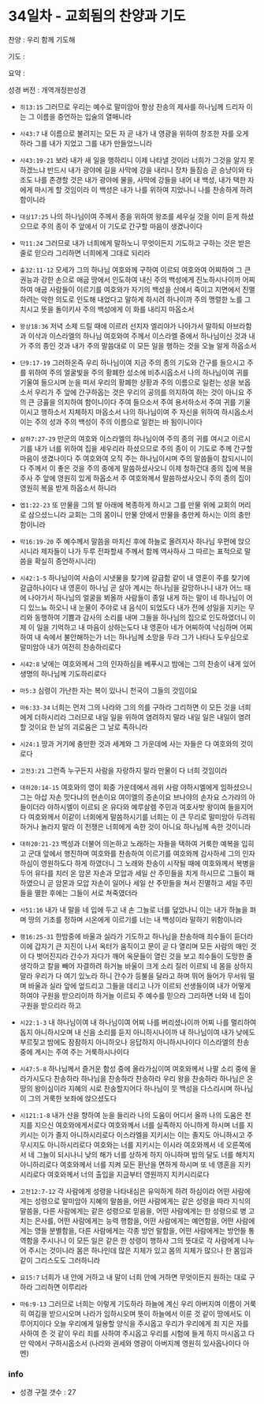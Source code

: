 # 34일차 - 교회됨의 찬양과 기도

찬양 : 우리 함께 기도해

기도 : 

요약 : 

성경 버전 : 개역개정판성경

- `히13:15` 그러므로 우리는 예수로 말미암아 항상 찬송의 제사를 하나님께 드리자 이는 그 이름을 증언하는 입술의 열매니라

- `사43:7` 내 이름으로 불려지는 모든 자 곧 내가 내 영광을 위하여 창조한 자를 오게 하라 그를 내가 지었고 그를 내가 만들었느니라

- `사43:19-21` 보라 내가 새 일을 행하리니 이제 나타낼 것이라 너희가 그것을 알지 못하겠느냐 반드시 내가 광야에 길을 사막에 강을 내리니 장차 들짐승 곧 승냥이와 타조도 나를 존경할 것은 내가 광야에 물을, 사막에 강들을 내어 내 백성, 내가 택한 자에게 마시게 할 것임이라 이 백성은 내가 나를 위하여 지었나니 나를 찬송하게 하려 함이니라

- `대상17:25` 나의 하나님이여 주께서 종을 위하여 왕조를 세우실 것을 이미 듣게 하셨으므로 주의 종이 주 앞에서 이 기도로 간구할 마음이 생겼나이다 

- `막11:24` 그러므로 내가 너희에게 말하노니 무엇이든지 기도하고 구하는 것은 받은 줄로 믿으라 그리하면 너희에게 그대로 되리라

- `출32:11-12` 모세가 그의 하나님 여호와께 구하여 이르되 여호와여 어찌하여 그 큰 권능과 강한 손으로 애굽 땅에서 인도하여 내신 주의 백성에게 진노하시나이까 어찌하여 애굽 사람들이 이르기를 여호와가 자기의 백성을 산에서 죽이고 지면에서 진멸하려는 악한 의도로 인도해 내었다고 말하게 하시려 하나이까 주의 맹렬한 노를 그치시고 뜻을 돌이키사 주의 백성에게 이 화를 내리지 마옵소서

- `왕상18:36` 저녁 소제 드릴 때에 이르러 선지자 엘리야가 나아가서 말하되 아브라함과 이삭과 이스라엘의 하나님 여호와여 주께서 이스라엘 중에서 하나님이신 것과 내가 주의 종인 것과 내가 주의 말씀대로 이 모든 일을 행하는 것을 오늘 알게 하옵소서 

- `단9:17-19` 그러하온즉 우리 하나님이여 지금 주의 종의 기도와 간구를 들으시고 주를 위하여 주의 얼굴빛을 주의 황폐한 성소에 비추시옵소서 나의 하나님이여 귀를 기울여 들으시며 눈을 떠서 우리의 황폐한 상황과 주의 이름으로 일컫는 성을 보옵소서 우리가 주 앞에 간구하옵는 것은 우리의 공의를 의지하여 하는 것이 아니요 주의 큰 긍휼을 의지하여 함이니이다  주여 들으소서 주여 용서하소서 주여 귀를 기울이시고 행하소서 지체하지 마옵소서 나의 하나님이여 주 자신을 위하여 하시옵소서 이는 주의 성과 주의 백성이 주의 이름으로 일컫는 바 됨이니이다

- `삼하7:27-29` 만군의 여호와 이스라엘의 하나님이여 주의 종의 귀를 여시고 이르시기를 내가 너를 위하여 집을 세우리라 하셨으므로 주의 종이 이 기도로 주께 간구할 마음이 생겼나이다  주 여호와여 오직 주는 하나님이시며 주의 말씀들이 참되시니이다 주께서 이 좋은 것을 주의 종에게 말씀하셨사오니  이제 청하건대 종의 집에 복을 주사 주 앞에 영원히 있게 하옵소서 주 여호와께서 말씀하셨사오니 주의 종의 집이 영원히 복을 받게 하옵소서 하니라 

- `엡1:22-23` 또 만물을 그의 발 아래에 복종하게 하시고 그를 만물 위에 교회의 머리로 삼으셨느니라 교회는 그의 몸이니 만물 안에서 만물을 충만케 하시는 이의 충만함이니라

- `막16:19-20` 주 예수께서 말씀을 마치신 후에 하늘로 올려지사 하나님 우편에 앉으시니라 제자들이 나가 두루 전파할새 주께서 함께 역사하사 그 따르는 표적으로 말씀을 확실히 증언하시니라)

- `시42:1-5` 하나님이여 사슴이 시냇물을 찾기에 갈급함 같이 내 영혼이 주를 찾기에 갈급하나이다  내 영혼이 하나님 곧 살아 계시는 하나님을 갈망하나니 내가 어느 때에 나아가서 하나님의 얼굴을 뵈올까  사람들이 종일 내게 하는 말이 네 하나님이 어디 있느뇨 하오니 내 눈물이 주야로 내 음식이 되었도다  내가 전에 성일을 지키는 무리와 동행하여 기쁨과 감사의 소리를 내며 그들을 하나님의 집으로 인도하였더니 이제 이 일을 기억하고 내 마음이 상하는도다  내 영혼아 네가 어찌하여 낙심하며 어찌하여 내 속에서 불안해하는가 너는 하나님께 소망을 두라 그가 나타나 도우심으로 말미암아 내가 여전히 찬송하리로다 

- `시42:8` 낮에는 여호와께서 그의 인자하심을 베푸시고 밤에는 그의 찬송이 내게 있어 생명의 하나님께 기도하리로다 

- `마5:3` 심령이 가난한 자는 복이 있나니 천국이 그들의 것임이요

- `마6:33-34` 너희는 먼저 그의 나라와 그의 의를 구하라 그리하면 이 모든 것을 너희에게 더하시리라 그러므로 내일 일을 위하여 염려하지 말라 내일 일은 내일이 염려할 것이요 한 날의 괴로움은 그 날로 족하니라

- `시24:1` 땅과 거기에 충만한 것과 세계와 그 가운데에 사는 자들은 다 여호와의 것이로다 

- `고전3:21` 그런즉 누구든지 사람을 자랑하지 말라 만물이 다 너희 것임이라

- `대하20:14-15` 여호와의 영이 회중 가운데에서 레위 사람 야하시엘에게 임하셨으니 그는 아삽 자손 맛다냐의 현손이요 여이엘의 증손이요 브나야의 손자요 스가랴의 아들이더라  야하시엘이 이르되 온 유다와 예루살렘 주민과 여호사밧 왕이여 들을지어다 여호와께서 이같이 너희에게 말씀하시기를 너희는 이 큰 무리로 말미암아 두려워하거나 놀라지 말라 이 전쟁은 너희에게 속한 것이 아니요 하나님께 속한 것이니라 

- `대하20:21-23` 백성과 더불어 의논하고 노래하는 자들을 택하여 거룩한 예복을 입히고 군대 앞에서 행진하며 여호와를 찬송하여 이르기를 여호와께 감사하세 그의 인자하심이 영원하도다 하게 하였더니  그 노래와 찬송이 시작될 때에 여호와께서 복병을 두어 유다를 치러 온 암몬 자손과 모압과 세일 산 주민들을 치게 하시므로 그들이 패하였으니  곧 암몬과 모압 자손이 일어나 세일 산 주민들을 쳐서 진멸하고 세일 주민들을 멸한 후에는 그들이 서로 쳐죽였더라 

- `사51:16` 내가 내 말을 네 입에 두고 내 손 그늘로 너를 덮었나니 이는 내가 하늘을 펴며 땅의 기초를 정하며 시온에게 이르기를 너는 내 백성이라 말하기 위함이니라

- `행16:25-31` 한밤중에 바울과 실라가 기도하고 하나님을 찬송하매 죄수들이 듣더라 이에 갑자기 큰 지진이 나서 옥터가 움직이고 문이 곧 다 열리며 모든 사람의 매인 것이 다 벗어진지라 간수가 자다가 깨어 옥문들이 열린 것을 보고 죄수들이 도망한 줄 생각하고 칼을 빼어 자결하려 하거늘 바울이 크게 소리 질러 이르되 네 몸을 상하지 말라 우리가 다 여기 있노라 하니 간수가 등불을 달라고 하며 뛰어 들어가 무서워 떨며 바울과 실라 앞에 엎드리고 그들을 데리고 나가 이르되 선생들이여 내가 어떻게 하여야 구원을 받으리이까 하거늘 이르되 주 예수를 믿으라 그리하면 너와 네 집이 구원을 받으리라 하고

- `시22:1-3` 내 하나님이여 내 하나님이여 어찌 나를 버리셨나이까 어찌 나를 멀리하여 돕지 아니하시오며 내 신음 소리를 듣지 아니하시나이까 내 하나님이여 내가 낮에도 부르짖고 밤에도 잠잠하지 아니하오나 응답하지 아니하시나이다 이스라엘의 찬송 중에 계시는 주여 주는 거룩하시나이다

- `시47:5-8` 하나님께서 즐거운 함성 중에 올라가심이여 여호와께서 나팔 소리 중에 올라가시도다  찬송하라 하나님을 찬송하라 찬송하라 우리 왕을 찬송하라  하나님은 온 땅의 왕이심이라 지혜의 시로 찬송할지어다  하나님이 뭇 백성을 다스리시며 하나님이 그의 거룩한 보좌에 앉으셨도다 

- `시121:1-8` 내가 산을 향하여 눈을 들리라 나의 도움이 어디서 올까  나의 도움은 천지를 지으신 여호와에게서로다 여호와께서 너를 실족하지 아니하게 하시며 너를 지키시는 이가 졸지 아니하시리로다 이스라엘을 지키시는 이는 졸지도 아니하시고 주무시지도 아니하시리로다  여호와는 너를 지키시는 이시라 여호와께서 네 오른쪽에서 네 그늘이 되시나니  낮의 해가 너를 상하게 하지 아니하며 밤의 달도 너를 해치지 아니하리로다  여호와께서 너를 지켜 모든 환난을 면하게 하시며 또 네 영혼을 지키시리로다  여호와께서 너의 출입을 지금부터 영원까지 지키시리로다

- `고전12:7-12` 각 사람에게 성령을 나타내심은 유익하게 하려 하심이라 어떤 사람에게는 성령으로 말미암아 지혜의 말씀을, 어떤 사람에게는 같은 성령을 따라 지식의 말씀을, 다른 사람에게는 같은 성령으로 믿음을, 어떤 사람에게는 한 성령으로 병 고치는 은사를, 어떤 사람에게는 능력 행함을, 어떤 사람에게는 예언함을, 어떤 사람에게는 영들 분별함을, 다른 사람에게는 각종 방언 말함을, 어떤 사람에게는 방언들 통역함을 주시나니 이 모든 일은 같은 한 성령이 행하사 그의 뜻대로 각 사람에게 나누어 주시는 것이니라 몸은 하나인데 많은 지체가 있고 몸의 지체가 많으나 한 몸임과 같이 그리스도도 그러하니라

- `요15:7` 너희가 내 안에 거하고 내 말이 너희 안에 거하면 무엇이든지 원하는 대로 구하라 그리하면 이루리라

- `마6:9-13` 그러므로 너희는 이렇게 기도하라 하늘에 계신 우리 아버지여 이름이 거룩히 여김을 받으시오며 나라가 임하시오며 뜻이 하늘에서 이룬 것 같이 땅에서도 이루어지이다 오늘 우리에게 일용할 양식을 주시옵고 우리가 우리에게 죄 지은 자를 사하여 준 것 같이 우리 죄를 사하여 주시옵고 우리를 시험에 들게 하지 마시옵고 다만 악에서 구하시옵소서 (나라와 권세와 영광이 아버지께 영원히 있사옵나이다 아멘)

### info

- 성경 구절 갯수 : 27